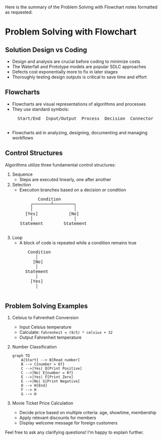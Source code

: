 Here is the summary of the Problem Solving with Flowchart notes formatted as requested:

# Problem Solving with Flowchart

## Solution Design vs Coding
- Design and analysis are crucial before coding to minimize costs
- The Waterfall and Prototype models are popular SDLC approaches 
- Defects cost exponentially more to fix in later stages
- Thoroughly testing design outputs is critical to save time and effort

## Flowcharts
- Flowcharts are visual representations of algorithms and processes
- They use standard symbols:
    <pre>
    Start/End  Input/Output  Process  Decision  Connector
    </pre>
- Flowcharts aid in analyzing, designing, documenting and managing workflows

## Control Structures
Algorithms utilize three fundamental control structures:

1. Sequence
   - Steps are executed linearly, one after another
2. Selection 
   - Execution branches based on a decision or condition  
    <pre>
             Condition
          ┌───────┴────────┐
          │                │ 
        [Yes]            [No]
          │                │
      Statement        Statement 
    </pre>
3. Loop
   - A block of code is repeated while a condition remains true
    <pre>
         Condition
            │
           [No] 
            │
        Statement
            │
          [Yes]
            │  
    </pre>

## Problem Solving Examples
1. Celsius to Fahrenheit Conversion  
   - Input Celsius temperature
   - Calculate: `fahrenheit = (9/5) * celsius + 32`
   - Output Fahrenheit temperature

2. Number Classification
    ```mermaid
    graph TD
        A[Start] --> B[Read number] 
        B --> C{number > 0?}
        C -->|Yes| D[Print Positive]
        C -->|No| E{number = 0?}  
        E -->|Yes| F[Print Zero]
        E -->|No| G[Print Negative]
        D --> H[End]
        F --> H  
        G --> H
    ```

3. Movie Ticket Price Calculation
   - Decide price based on multiple criteria: age, showtime, membership
   - Apply relevant discounts for members  
   - Display welcome message for foreign customers

Feel free to ask any clarifying questions! I'm happy to explain further.
